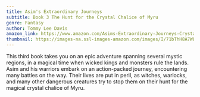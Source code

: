 ```yaml
---
title: Asim's Extraordinary Journeys
subtitle: Book 3 The Hunt for the Crystal Chalice of Myru
genre: Fantasy
author: Tommy Lee Davis
amazon_link: https://www.amazon.com/Asims-Extraordinary-Journeys-Crystal-Chalice/dp/1648954782/ref=sr_1_1?crid=2NVRSHYOTBIHB&keywords=9781648954788&qid=1642667142&sprefix=9781648954788%2Caps%2C280&sr=8-1
thumbnail: https://images-na.ssl-images-amazon.com/images/I/71bThH8A7WL.jpg
---
```

This third book takes you on an epic adventure spanning several mystic regions, in a magical time when wicked kings and monsters rule the lands. Asim and his warriors embark on an action-packed journey, encountering many battles on the way. Their lives are put in peril, as witches, warlocks, and many other dangerous creatures try to stop them on their hunt for the magical crystal chalice of Myru.